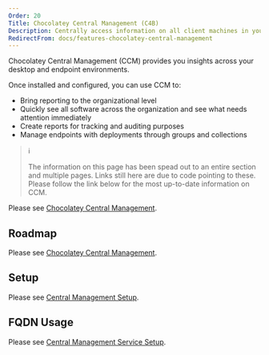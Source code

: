```yaml
---
Order: 20
Title: Chocolatey Central Management (C4B)
Description: Centrally access information on all client machines in your environment
RedirectFrom: docs/features-chocolatey-central-management
---
```


Chocolatey Central Management (CCM) provides you insights across your desktop and endpoint environments.

Once installed and configured, you can use CCM to:

* Bring reporting to the organizational level
* Quickly see all software across the organization and see what needs attention immediately
* Create reports for tracking and auditing purposes
* Manage endpoints with deployments through groups and collections

> ℹ️
>
> The information on this page has been spead out to an entire section and multiple pages. Links still here are due to code pointing to these. Please follow the link below for the most up-to-date information on CCM.

Please see [Chocolatey Central Management](../../central-management).

## Roadmap

Please see [Chocolatey Central Management](../../central-management#roadmap).

## Setup

Please see [Central Management Setup](../../central-management/setup).

## FQDN Usage

Please see [Central Management Service Setup](../../central-management/setup-service#fqdn-usage).
